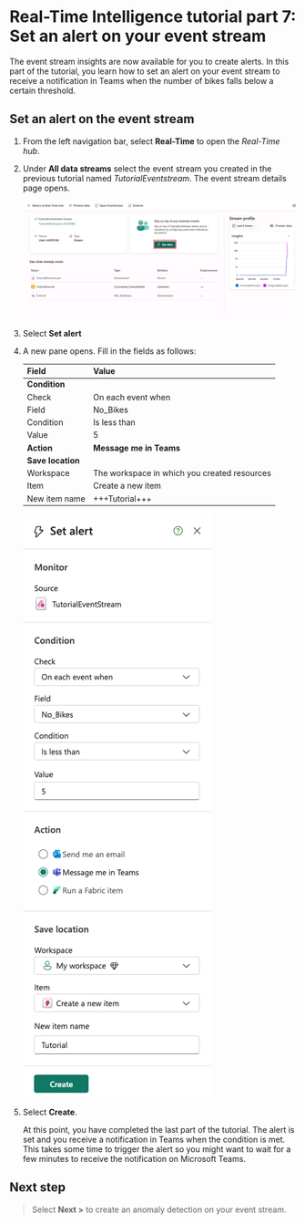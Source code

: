 # Real-Time Intelligence tutorial part 7: Set an alert on your event stream

The event stream insights are now available for you to create alerts. In this part of the tutorial, you learn how to set an alert on your event stream to receive a notification in Teams when the number of bikes falls below a certain threshold.

## Set an alert on the event stream

1. From the left navigation bar, select **Real-Time** to open the *Real-Time hub*.
2. Under **All data streams** select the event stream you created in the previous tutorial named *TutorialEventstream*.
    The event stream details page opens.

    ![Screenshot of event streams details page and set alert selected.](media/set-alert.png)

3. Select **Set alert**
4. A new pane opens. Fill in the fields as follows:

    | Field | Value |
    | --- | --- |
    | **Condition** |  |
    | Check | On each event when |
    | Field | No_Bikes |  
    | Condition | Is less than |
    | Value | 5 |
    | **Action** |  **Message me in Teams** |
    | **Save location** | |
    | Workspace | The workspace in which you created resources|
    | Item | Create a new item |
    | New item name | +++Tutorial+++ |

    ![Screenshot of Set alert pane in Real-Time Intelligence.](media/alert-logic.png)

5. Select **Create**.

    At this point, you have completed the last part of the tutorial. The alert is set and you receive a notification in Teams when the condition is met. This takes some time to trigger the alert so you might want to wait for a few minutes to receive the notification on Microsoft Teams.

## Next step

> Select **Next >** to create an anomaly detection on your event stream.
